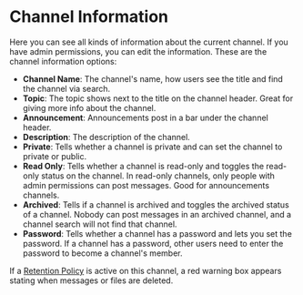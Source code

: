 # Channel Information

Here you can see all kinds of information about the current channel. If you have admin permissions, you can edit the information. These are the channel information options:

* **Channel Name**: The channel's name, how users see the title and find the channel via search.
* **Topic**: The topic shows next to the title on the channel header. Great for giving more info about the channel.
* **Announcement**: Announcements post in a bar under the channel header.
* **Description**: The description of the channel.
* **Private**: Tells whether a channel is private and can set the channel to private or public.
* **Read Only**: Tells whether a channel is read-only and toggles the read-only status on the channel. In read-only channels, only people with admin permissions can post messages. Good for announcements channels.
* **Archived**: Tells if a channel is archived and toggles the archived status of a channel. Nobody can post messages in an archived channel, and a channel search will not find that channel.
* **Password**: Tells whether a channel has a password and lets you set the password. If a channel has a password, other users need to enter the password to become a channel's member.

If a [Retention Policy](../../../../administration/admin-panel/settings/retention-policies.md) is active on this channel, a red warning box appears stating when messages or files are deleted.
